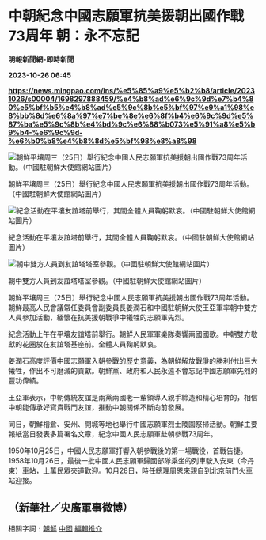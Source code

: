 # 中朝紀念中國志願軍抗美援朝出國作戰73周年 朝：永不忘記
**明報新聞網-即時新聞**

**2023-10-26 06:45**

**https://news.mingpao.com/ins/%e5%85%a9%e5%b2%b8/article/20231026/s00004/1698297888459/%e4%b8%ad%e6%9c%9d%e7%b4%80%e5%bf%b5%e4%b8%ad%e5%9c%8b%e5%bf%97%e9%a1%98%e8%bb%8d%e6%8a%97%e7%be%8e%e6%8f%b4%e6%9c%9d%e5%87%ba%e5%9c%8b%e4%bd%9c%e6%88%b073%e5%91%a8%e5%b9%b4-%e6%9c%9d-%e6%b0%b8%e4%b8%8d%e5%bf%98%e8%a8%98**

![朝鮮平壤周三（25日）舉行紀念中國人民志願軍抗美援朝出國作戰73周年活動。（中國駐朝鮮大使館網站圖片）](https://fs.mingpao.com/ins/20231026/s00004/286051ba9d72027f5c9c63f90402db35.jpg)

朝鮮平壤周三（25日）舉行紀念中國人民志願軍抗美援朝出國作戰73周年活動。（中國駐朝鮮大使館網站圖片）

![紀念活動在平壤友誼塔前舉行，其間全體人員鞠躬默哀。（中國駐朝鮮大使館網站圖片）](https://fs.mingpao.com/ins/20231026/s00004/2860326be1885be2629b8be9082f0f44.jpg)

紀念活動在平壤友誼塔前舉行，其間全體人員鞠躬默哀。（中國駐朝鮮大使館網站圖片）

![朝中雙方人員到友誼塔塔室參觀。（中國駐朝鮮大使館網站圖片）](https://fs.mingpao.com/ins/20231026/s00004/28607b6cea08dc7eb74fc5184e397504.jpg)

朝中雙方人員到友誼塔塔室參觀。（中國駐朝鮮大使館網站圖片）

朝鮮平壤周三（25日）舉行紀念中國人民志願軍抗美援朝出國作戰73周年活動。朝鮮最高人民會議常任委員會副委員長姜潤石和中國駐朝鮮大使王亞軍率朝中雙方人員參加活動，緬懷在抗美援朝戰爭中犧牲的志願軍先烈。

紀念活動上午在平壤友誼塔前舉行。朝鮮人民軍軍樂隊奏響兩國國歌。中朝雙方敬獻的花圈放在友誼塔基座前。全體人員鞠躬默哀。

姜潤石高度評價中國志願軍入朝參戰的歷史意義，為朝鮮解放戰爭的勝利付出巨大犧牲，作出不可磨滅的貢獻。朝鮮黨、政府和人民永遠不會忘記中國志願軍先烈的豐功偉績。

王亞軍表示，中朝傳統友誼是兩黨兩國老一輩領導人親手締造和精心培育的，相信中朝能傳承好寶貴戰鬥友誼，推動中朝關係不斷向前發展。

同日，朝鮮檜倉、安州、開城等地也舉行中國志願軍烈士陵園祭掃活動。朝鮮主要報紙當日發表多篇署名文章，紀念中國人民志願軍赴朝參戰73周年。

1950年10月25日，中國人民志願軍打響入朝參戰後的第一場戰役，首戰告捷。1958年10月26日，最後一批中國人民志願軍歸國部隊乘坐的列車駛入安東（今丹東）車站，上萬民眾夾道歡迎。10月28日，時任總理周恩來親自到北京前門火車站迎接。

（新華社／央廣軍事微博）
------------

相關字詞﹕[朝鮮](https://news.mingpao.com/ins/%e5%85%a9%e5%b2%b8/article/20231026/s00004/php/search2.php?pnssection=all&inssection=all&searchtype=A&keywords=%E6%9C%9D%E9%AE%AE) [中國](https://news.mingpao.com/ins/%e5%85%a9%e5%b2%b8/article/20231026/s00004/php/search2.php?pnssection=all&inssection=all&searchtype=A&keywords=%E4%B8%AD%E5%9C%8B) [編輯推介](https://news.mingpao.com/ins/%e5%85%a9%e5%b2%b8/article/20231026/s00004/php/search2.php?pnssection=all&inssection=all&searchtype=A&keywords=%E7%B7%A8%E8%BC%AF%E6%8E%A8%E4%BB%8B)